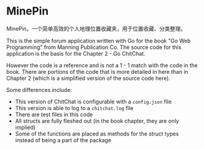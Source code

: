 # MinePin

MinePin，一个简单高效的个人地理位置收藏夹，用于位置收藏、分类整理。

This is the simple forum application written with Go for the book "Go Web Programming" from Manning Publication Co. The source code for this application is the basis for the Chapter 2 - Go ChitChat. 

However the code is a reference and is not a 1 - 1 match with the code in the book. There are portions of the code that is more detailed in here than in Chapter 2 (which is a simplified version of the source code here).

Some differences include:

* This version of ChitChat is configurable with a `config.json` file
* This version is able to log to a `chitchat.log` file
* There are test files in this code
* All structs are fully fleshed out (in the book chapter, they are only implied)
* Some of the functions are placed as methods for the struct types instead of being a part of the package
